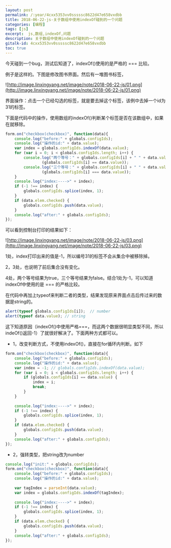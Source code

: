 ```yaml
---
layout: post
permalink: /:year/4cxx5353vv0sssssc8622d47e658vxdbb
title: 2018-06-22-js-关于数组中使用indexOf碰到的一个问题
categories: [编程]
tags: [js]
excerpt:  js,数组,indexOf,问题
description: 关于数组中使用indexOf碰到的一个问题
gitalk-id: 4cxx5353vv0sssssc8622d47e658vxdbb
toc: true
---
```


今天碰到一个bug，测试后知道了，indexOf()使用的是严格的 === 比较。

例子是这样的。下图是修改图书界面。然后有一堆图书标签，

![http://image.linxingyang.net/image/note/2018-06-22-js/01.png](http://image.linxingyang.net/image/note/2018-06-22-js/01.png)

界面操作：点击一个已经勾选的标签，就是要去掉这个标签，该例中去掉一个id为31的标签。


下面是代码中的操作，使用数组的indexOf()判断某个标签是否在该数组中，如果在就移除。

```js
form.on("checkbox(checkbox)", function(data){
    console.log("before:" + globals.configIds);
    console.log("操作的id:" + data.value);
    var index = globals.configIds.indexOf(data.value);
    for (var i = 0; i < globals.configIds.length; i++) {
    	console.log("两个等号：" + globals.configIds[i] + " " + data.value + " " +
                (globals.configIds[i] == data.value));
    	console.log("三个等号：" + globals.configIds[i] + " " + data.value + " " +
    			(globals.configIds[i] === data.value));
    }
    console.log("index:---->" + index);
    if (-1 !== index) {
        globals.configIds.splice(index, 1);
    }
    if (data.elem.checked) {
        globals.configIds.push(data.value);
    }
    console.log("after:" + globals.configIds);
});
```

可以看到控制台打印的结果如下：

![http://image.linxingyang.net/image/note/2018-06-22-js/03.png](http://image.linxingyang.net/image/note/2018-06-22-js/03.png)

1处，index打印出来的值是-1，所以编号31的标签不会从集合中被移除掉。

2，3处，也说明了前后集合没有变化。

4处，两个等号结果为true，三个等号结果为false。结合1处为-1，可以知道indexOf中使用的是 === 的严格比较。

在代码中再加上typeof来判断二者的类型，结果发现原来界面点击后传过来的数据是string的。

```js
alert(typeof globals.configIds[i]);  // number
alert(typeof data.value); // string
```

这下知道原因（indexOf()中使用严格===，而这两个数据很明显类型不同，所以indeOf()返回-1）了就很好解决了。下面两种方式都可以。

* 1，改变判断方式，不使用indexOf()，直接在for循环内判断。如下

```js
form.on("checkbox(checkbox)", function(data){
    console.log("before:" + globals.configIds);
    console.log("操作的id:" + data.value);
    var index = -1; // globals.configIds.indexOf(data.value);
    for (var i = 0; i < globals.configIds.length; i++) {
    	if (globals.configIds[i] == data.value) {
    		index = i;
    		break;
    	} 
    }
    
    console.log("index:---->" + index);
    if (-1 !== index) {
        globals.configIds.splice(index, 1);
    }
    if (data.elem.checked) {
        globals.configIds.push(data.value);
    }
    console.log("after:" + globals.configIds);
});
```

* 2，强转类型，把string改为number

```js
console.log("init:" + globals.configIds);
form.on("checkbox(checkbox)", function(data){
    console.log("before:" + globals.configIds);
    console.log("操作的id:" + data.value);
    
    var tagIndex = parseInt(data.value);
    var index = globals.configIds.indexOf(tagIndex);
    
    console.log("index:---->" + index);
    if (-1 !== index) {
        globals.configIds.splice(index, 1);
    }
    if (data.elem.checked) {
        globals.configIds.push(data.value);
    }
    console.log("after:" + globals.configIds);
});
```
